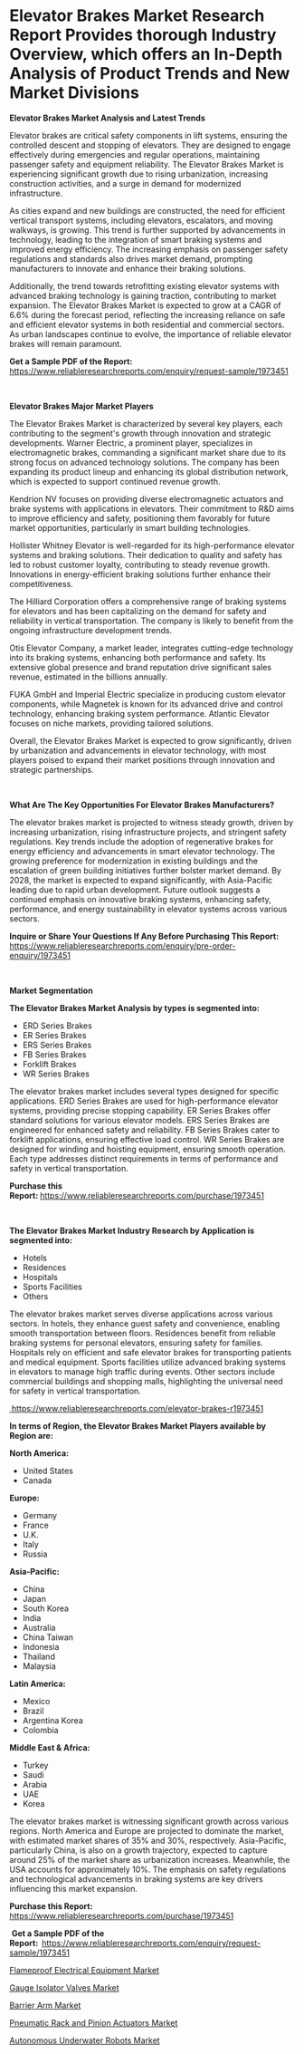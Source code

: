 <p><h1>Elevator Brakes Market Research Report Provides thorough Industry Overview, which offers an In-Depth Analysis of Product Trends and New Market Divisions</h1></p><p><strong>Elevator Brakes Market Analysis and Latest Trends</strong></p>
<p><p>Elevator brakes are critical safety components in lift systems, ensuring the controlled descent and stopping of elevators. They are designed to engage effectively during emergencies and regular operations, maintaining passenger safety and equipment reliability. The Elevator Brakes Market is experiencing significant growth due to rising urbanization, increasing construction activities, and a surge in demand for modernized infrastructure. </p><p>As cities expand and new buildings are constructed, the need for efficient vertical transport systems, including elevators, escalators, and moving walkways, is growing. This trend is further supported by advancements in technology, leading to the integration of smart braking systems and improved energy efficiency. The increasing emphasis on passenger safety regulations and standards also drives market demand, prompting manufacturers to innovate and enhance their braking solutions. </p><p>Additionally, the trend towards retrofitting existing elevator systems with advanced braking technology is gaining traction, contributing to market expansion. The Elevator Brakes Market is expected to grow at a CAGR of 6.6% during the forecast period, reflecting the increasing reliance on safe and efficient elevator systems in both residential and commercial sectors. As urban landscapes continue to evolve, the importance of reliable elevator brakes will remain paramount.</p></p>
<p><strong>Get a Sample PDF of the Report:&nbsp;</strong> <a href="https://www.reliableresearchreports.com/enquiry/request-sample/1973451?utm_campaign=114&utm_medium=2&utm_source=Github&utm_content=ia&utm_term=23022025&utm_id=elevator-brakes">https://www.reliableresearchreports.com/enquiry/request-sample/1973451</a></p>
<p>&nbsp;</p>
<p><strong>Elevator Brakes Major Market Players</strong></p>
<p><p>The Elevator Brakes Market is characterized by several key players, each contributing to the segment's growth through innovation and strategic developments. Warner Electric, a prominent player, specializes in electromagnetic brakes, commanding a significant market share due to its strong focus on advanced technology solutions. The company has been expanding its product lineup and enhancing its global distribution network, which is expected to support continued revenue growth.</p><p>Kendrion NV focuses on providing diverse electromagnetic actuators and brake systems with applications in elevators. Their commitment to R&D aims to improve efficiency and safety, positioning them favorably for future market opportunities, particularly in smart building technologies.</p><p>Hollister Whitney Elevator is well-regarded for its high-performance elevator systems and braking solutions. Their dedication to quality and safety has led to robust customer loyalty, contributing to steady revenue growth. Innovations in energy-efficient braking solutions further enhance their competitiveness.</p><p>The Hilliard Corporation offers a comprehensive range of braking systems for elevators and has been capitalizing on the demand for safety and reliability in vertical transportation. The company is likely to benefit from the ongoing infrastructure development trends.</p><p>Otis Elevator Company, a market leader, integrates cutting-edge technology into its braking systems, enhancing both performance and safety. Its extensive global presence and brand reputation drive significant sales revenue, estimated in the billions annually.</p><p>FUKA GmbH and Imperial Electric specialize in producing custom elevator components, while Magnetek is known for its advanced drive and control technology, enhancing braking system performance. Atlantic Elevator focuses on niche markets, providing tailored solutions.</p><p>Overall, the Elevator Brakes Market is expected to grow significantly, driven by urbanization and advancements in elevator technology, with most players poised to expand their market positions through innovation and strategic partnerships.</p></p>
<p>&nbsp;</p>
<p><strong>What Are The Key Opportunities For Elevator Brakes Manufacturers?</strong></p>
<p><p>The elevator brakes market is projected to witness steady growth, driven by increasing urbanization, rising infrastructure projects, and stringent safety regulations. Key trends include the adoption of regenerative brakes for energy efficiency and advancements in smart elevator technology. The growing preference for modernization in existing buildings and the escalation of green building initiatives further bolster market demand. By 2028, the market is expected to expand significantly, with Asia-Pacific leading due to rapid urban development. Future outlook suggests a continued emphasis on innovative braking systems, enhancing safety, performance, and energy sustainability in elevator systems across various sectors.</p></p>
<p><strong>Inquire or Share Your Questions If Any Before Purchasing This Report:</strong> <a href="https://www.reliableresearchreports.com/enquiry/pre-order-enquiry/1973451?utm_campaign=114&utm_medium=2&utm_source=Github&utm_content=ia&utm_term=23022025&utm_id=elevator-brakes">https://www.reliableresearchreports.com/enquiry/pre-order-enquiry/1973451</a></p>
<p>&nbsp;</p>
<p><strong>Market Segmentation</strong></p>
<p><strong>The Elevator Brakes Market Analysis by types is segmented into:</strong></p>
<p><ul><li>ERD Series Brakes</li><li>ER Series Brakes</li><li>ERS Series Brakes</li><li>FB Series Brakes</li><li>Forklift Brakes</li><li>WR Series Brakes</li></ul></p>
<p><p>The elevator brakes market includes several types designed for specific applications. ERD Series Brakes are used for high-performance elevator systems, providing precise stopping capability. ER Series Brakes offer standard solutions for various elevator models. ERS Series Brakes are engineered for enhanced safety and reliability. FB Series Brakes cater to forklift applications, ensuring effective load control. WR Series Brakes are designed for winding and hoisting equipment, ensuring smooth operation. Each type addresses distinct requirements in terms of performance and safety in vertical transportation.</p></p>
<p><strong>Purchase this Report:&nbsp;</strong><a href="https://www.reliableresearchreports.com/purchase/1973451?utm_campaign=114&utm_medium=2&utm_source=Github&utm_content=ia&utm_term=23022025&utm_id=elevator-brakes">https://www.reliableresearchreports.com/purchase/1973451</a></p>
<p>&nbsp;</p>
<p><strong>The Elevator Brakes Market Industry Research by Application is segmented into:</strong></p>
<p><ul><li>Hotels</li><li>Residences</li><li>Hospitals</li><li>Sports Facilities</li><li>Others</li></ul></p>
<p><p>The elevator brakes market serves diverse applications across various sectors. In hotels, they enhance guest safety and convenience, enabling smooth transportation between floors. Residences benefit from reliable braking systems for personal elevators, ensuring safety for families. Hospitals rely on efficient and safe elevator brakes for transporting patients and medical equipment. Sports facilities utilize advanced braking systems in elevators to manage high traffic during events. Other sectors include commercial buildings and shopping malls, highlighting the universal need for safety in vertical transportation.</p></p>
<p><a href="https://www.reliableresearchreports.com/elevator-brakes-r1973451?utm_campaign=114&utm_medium=2&utm_source=Github&utm_content=ia&utm_term=23022025&utm_id=elevator-brakes">&nbsp;https://www.reliableresearchreports.com/elevator-brakes-r1973451</a></p>
<p><strong>In terms of Region, the Elevator Brakes Market Players available by Region are:</strong></p>
<p>
    <p> <strong> North America: </strong>
        <ul>
            <li>United States</li>
            <li>Canada</li>
        </ul>
        </p> 
    <p> <strong> Europe: </strong>
        <ul>
            <li>Germany</li>
            <li>France</li>
            <li>U.K.</li>
            <li>Italy</li>
            <li>Russia</li>
        </ul>
        </p> 
    <p> <strong> Asia-Pacific: </strong>
        <ul>
            <li>China</li>
            <li>Japan</li>
            <li>South Korea</li>
            <li>India</li>
            <li>Australia</li>
            <li>China Taiwan</li>
            <li>Indonesia</li>
            <li>Thailand</li>
            <li>Malaysia</li>
        </ul>
        </p> 
    <p> <strong> Latin America: </strong>
        <ul>
            <li>Mexico</li>
            <li>Brazil</li>
            <li>Argentina Korea</li>
            <li>Colombia</li>
        </ul>
        </p> 
    <p> <strong> Middle East & Africa: </strong>
        <ul>
            <li>Turkey</li>
            <li>Saudi</li>
            <li>Arabia</li>
            <li>UAE</li>
            <li>Korea</li>
        </ul>
    </p>
    </p>
<p><p>The elevator brakes market is witnessing significant growth across various regions. North America and Europe are projected to dominate the market, with estimated market shares of 35% and 30%, respectively. Asia-Pacific, particularly China, is also on a growth trajectory, expected to capture around 25% of the market share as urbanization increases. Meanwhile, the USA accounts for approximately 10%. The emphasis on safety regulations and technological advancements in braking systems are key drivers influencing this market expansion.</p></p>
<p><strong>Purchase this Report: </strong><a href="https://www.reliableresearchreports.com/purchase/1973451?utm_campaign=114&utm_medium=2&utm_source=Github&utm_content=ia&utm_term=23022025&utm_id=elevator-brakes">https://www.reliableresearchreports.com/purchase/1973451</a></p>
<p>&nbsp;<strong>Get a Sample PDF of the Report:&nbsp;&nbsp;</strong><a href="https://www.reliableresearchreports.com/enquiry/request-sample/1973451?utm_campaign=114&utm_medium=2&utm_source=Github&utm_content=ia&utm_term=23022025&utm_id=elevator-brakes">https://www.reliableresearchreports.com/enquiry/request-sample/1973451</a></p>
<p><strong></strong></p>
<p><p><a href="https://github.com/shopovdjondo/Market-Research-Report-List-1/blob/main/flameproof-electrical-equipment-market.md?utm_campaign=114&utm_medium=2&utm_source=Github&utm_content=ia&utm_term=23022025&utm_id=elevator-brakes">Flameproof Electrical Equipment Market</a></p><p><a href="https://github.com/saeiddaemo/Market-Research-Report-List-1/blob/main/gauge-isolator-valves-market.md?utm_campaign=114&utm_medium=2&utm_source=Github&utm_content=ia&utm_term=23022025&utm_id=elevator-brakes">Gauge Isolator Valves Market</a></p><p><a href="https://github.com/supicweg/Market-Research-Report-List-1/blob/main/barrier-arm-market.md?utm_campaign=114&utm_medium=2&utm_source=Github&utm_content=ia&utm_term=23022025&utm_id=elevator-brakes">Barrier Arm Market</a></p><p><a href="https://github.com/salodipura00/Market-Research-Report-List-1/blob/main/pneumatic-rack-and-pinion-actuators-market.md?utm_campaign=114&utm_medium=2&utm_source=Github&utm_content=ia&utm_term=23022025&utm_id=elevator-brakes">Pneumatic Rack and Pinion Actuators Market</a></p><p><a href="https://github.com/toqiourir/Market-Research-Report-List-1/blob/main/autonomous-underwater-robots-market.md?utm_campaign=114&utm_medium=2&utm_source=Github&utm_content=ia&utm_term=23022025&utm_id=elevator-brakes">Autonomous Underwater Robots Market</a></p></p>
